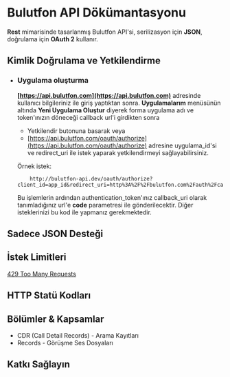 # Bulutfon API Dökümantasyonu

**Rest** mimarisinde tasarlanmış Bulutfon API'si, serilizasyon için **JSON**, doğrulama için **OAuth 2** kullanır.

## Kimlik Doğrulama ve Yetkilendirme
* ### Uygulama oluşturma
	**[https://api.bulutfon.com](https://api.bulutfon.com)** adresinde kullanıcı bilgileriniz ile giriş yaptıktan sonra. **Uygulamalarım** menüsünün altında **Yeni Uygulama Oluştur** diyerek forma uygulama adı ve token'ınızın döneceği callback url'i girdikten sonra
	* Yetkilendir butonuna basarak veya
	* [https://api.bulutfon.com/oauth/authorize](https://api.bulutfon.com/oauth/authorize) adresine uygulama_id'si ve redirect_uri ile istek yaparak yetkilendirmeyi sağlayabilirsiniz.

	Örnek istek:

    ```
	    http://bulutfon-api.dev/oauth/authorize?client_id=app_id&redirect_uri=http%3A%2F%2Fbulutfon.com%2Fauth%2Fcallback&response_type=code

    ```

    Bu işlemlerin ardından authentication_token'ınız callback_uri olarak tanımladığınız url'e **code** parametresi ile gönderilecektir. Diğer isteklerinizi bu kod ile yapmanız gerekmektedir.
## Sadece JSON Desteği
## İstek Limitleri

[429 Too Many Requests](http://tools.ietf.org/html/draft-nottingham-http-new-status-02#section-4)

## HTTP Statü Kodları
## Bölümler & Kapsamlar

* CDR (Call Detail Records) - Arama Kayıtları
* Records - Görüşme Ses Dosyaları

## Katkı Sağlayın
